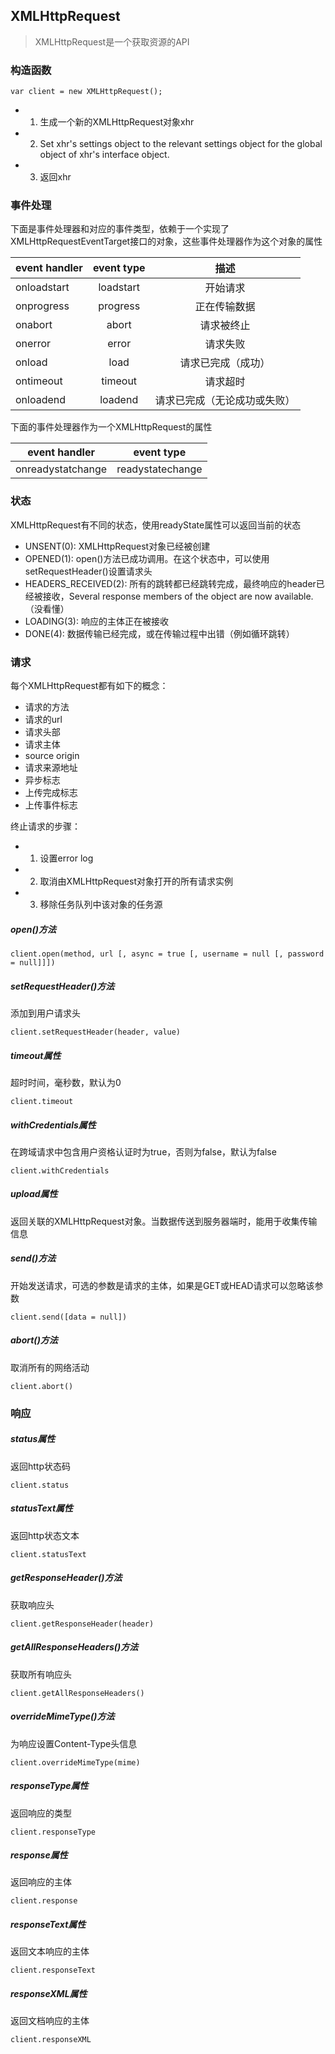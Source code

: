 ## XMLHttpRequest

> XMLHttpRequest是一个获取资源的API

### 构造函数
```
var client = new XMLHttpRequest();
```
- 1. 生成一个新的XMLHttpRequest对象xhr
- 2. Set xhr's settings object to the relevant settings object for the global object of xhr's interface object.
- 3. 返回xhr

### 事件处理
下面是事件处理器和对应的事件类型，依赖于一个实现了XMLHttpRequestEventTarget接口的对象，这些事件处理器作为这个对象的属性

|event handler  |event type |描述
|---------------|:---------:|:----------------------:|
|onloadstart	|loadstart	|开始请求				  |
|onprogress		|progress	|正在传输数据				 |
|onabort		|abort		|请求被终止				  |
|onerror		|error		|请求失败				   |
|onload			|load		|请求已完成（成功）			|
|ontimeout		|timeout	|请求超时				   |
|onloadend		|loadend	|请求已完成（无论成功或失败）	|

下面的事件处理器作为一个XMLHttpRequest的属性

|event handler	  |event type	   |
|-----------------|:--------------:|
|onreadystatchange|readystatechange|

### 状态
XMLHttpRequest有不同的状态，使用readyState属性可以返回当前的状态
- UNSENT(0): XMLHttpRequest对象已经被创建
- OPENED(1): open()方法已成功调用。在这个状态中，可以使用setRequestHeader()设置请求头
- HEADERS_RECEIVED(2): 所有的跳转都已经跳转完成，最终响应的header已经被接收，Several response members of the object are now available.（没看懂）
- LOADING(3): 响应的主体正在被接收
- DONE(4): 数据传输已经完成，或在传输过程中出错（例如循环跳转）

### 请求
每个XMLHttpRequest都有如下的概念：
- 请求的方法
- 请求的url
- 请求头部
- 请求主体
- source origin
- 请求来源地址
- 异步标志
- 上传完成标志
- 上传事件标志

终止请求的步骤：
- 1. 设置error log
- 2. 取消由XMLHttpRequest对象打开的所有请求实例
- 3. 移除任务队列中该对象的任务源

##### open()方法
```
client.open(method, url [, async = true [, username = null [, password = null]]])
```

##### setRequestHeader()方法
添加到用户请求头
```
client.setRequestHeader(header, value)
```

##### timeout属性
超时时间，毫秒数，默认为0
```
client.timeout
```

##### withCredentials属性
在跨域请求中包含用户资格认证时为true，否则为false，默认为false
```
client.withCredentials
```

##### upload属性
返回关联的XMLHttpRequest对象。当数据传送到服务器端时，能用于收集传输信息

##### send()方法
开始发送请求，可选的参数是请求的主体，如果是GET或HEAD请求可以忽略该参数
```
client.send([data = null])
```

##### abort()方法
取消所有的网络活动
```
client.abort()
```
### 响应
##### status属性
返回http状态码
```
client.status
```

##### statusText属性
返回http状态文本
```
client.statusText
```

##### getResponseHeader()方法
获取响应头
```
client.getResponseHeader(header)
```

##### getAllResponseHeaders()方法
获取所有响应头
```
client.getAllResponseHeaders()
```

##### overrideMimeType()方法
为响应设置Content-Type头信息
```
client.overrideMimeType(mime)
```

##### responseType属性
返回响应的类型
```
client.responseType
```

##### response属性
返回响应的主体
```
client.response
```

##### responseText属性
返回文本响应的主体
```
client.responseText
```

##### responseXML属性
返回文档响应的主体
```
client.responseXML
```